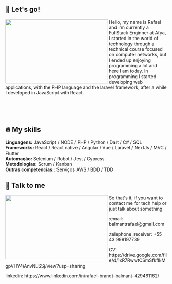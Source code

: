 ## :rocket: Let's go!
<img src="https://media2.giphy.com/media/L3bj6t3opdeNddYCyl/giphy.gif" width="320" height="200" align="left"/>
<p align="left">Hello, my name is Rafael and I'm currently a FullStack Enginner at Afya, 
I started in the world of technology through a technical course focused on computer networks, but I ended up enjoying programming a lot and here I am today. In programming I started developing web applications, with the PHP language and the laravel framework, after a while I developed in JavaScript with React.</p>

</br>
</br>
</br>


## :fire: My skills

<strong>Linguagens:</strong> JavaScript / NODE / PHP / Python / Dart / C# / SQL
</br>
<strong>Frameworks:</strong> React / React native / Angular / Vue / Laravel / NextJs / MVC / Flutter
</br>
<strong>Automação:</strong> Selenium / Robot / Jest / Cypress
</br>
<strong>Metodologias:</strong> Scrum / Kanban
</br>
<strong>Outras competencias:</strong>: Serviços AWS / BDD / TDD


## :iphone: Talk to me

<img src="https://66.media.tumblr.com/2aaa1b7f7117e82c118488ce2e8685b5/0af6b7ea702e7603-dd/s500x750/009e492f638173042dcde8d05b0772f798050148.gif" width="320" height="200" align="left"/>
<p align="left">So that's it, if you want to contact me for tech help or just talk about something</p>
<p align="left">:email: balmantrafael@gmail.com</p>
<p align="left">:telephone_receiver: +55 43 999197739</p>
<p align="left">CV: https://drive.google.com/file/d/1xR7RwwtCSmSfkfIkMgpVHY4iAnvNESSj/view?usp=sharing </p>
<p align="left">linkedin: https://www.linkedin.com/in/rafael-brandt-balmant-429461162/ </p>





